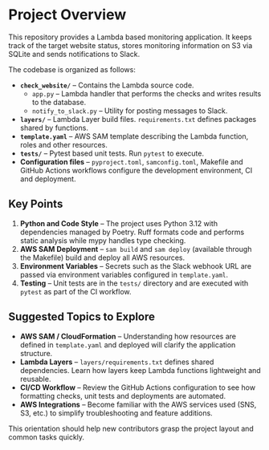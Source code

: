 # Project Overview

This repository provides a Lambda based monitoring application. It keeps track of the target website
status, stores monitoring information on S3 via SQLite and sends notifications to Slack.

The codebase is organized as follows:

- **`check_website/`** – Contains the Lambda source code.
  - `app.py` – Lambda handler that performs the checks and writes results to the database.
  - `notify_to_slack.py` – Utility for posting messages to Slack.
- **`layers/`** – Lambda Layer build files. `requirements.txt` defines packages shared by functions.
- **`template.yaml`** – AWS SAM template describing the Lambda function, roles and other resources.
- **`tests/`** – Pytest based unit tests. Run `pytest` to execute.
- **Configuration files** – `pyproject.toml`, `samconfig.toml`, Makefile and GitHub Actions workflows
  configure the development environment, CI and deployment.

## Key Points

1. **Python and Code Style** – The project uses Python 3.12 with dependencies managed by Poetry.
   Ruff formats code and performs static analysis while mypy handles type checking.
2. **AWS SAM Deployment** – `sam build` and `sam deploy` (available through the Makefile) build and
   deploy all AWS resources.
3. **Environment Variables** – Secrets such as the Slack webhook URL are passed via environment
   variables configured in `template.yaml`.
4. **Testing** – Unit tests are in the `tests/` directory and are executed with `pytest` as part
   of the CI workflow.

## Suggested Topics to Explore

- **AWS SAM / CloudFormation** – Understanding how resources are defined in `template.yaml` and
  deployed will clarify the application structure.
- **Lambda Layers** – `layers/requirements.txt` defines shared dependencies. Learn how layers keep
  Lambda functions lightweight and reusable.
- **CI/CD Workflow** – Review the GitHub Actions configuration to see how formatting checks, unit
  tests and deployments are automated.
- **AWS Integrations** – Become familiar with the AWS services used (SNS, S3, etc.) to simplify
  troubleshooting and feature additions.

This orientation should help new contributors grasp the project layout and common tasks quickly.
